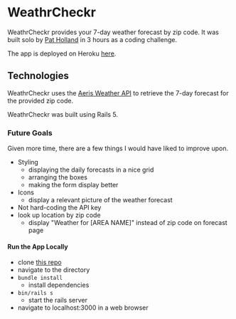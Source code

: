 # WeathrCheckr

WeathrCheckr provides your 7-day weather forecast by zip code. It was built solo by [Pat Holland](https://github.com/pholls) in 3 hours as a coding challenge.

The app is deployed on Heroku [here](https://weathrcheckr.herokuapp.com/).

## Technologies

WeathrCheckr uses the [Aeris Weather API](https://www.aerisweather.com/support/docs/api/) to retrieve the 7-day forecast for the provided zip code.

WeathrCheckr was built using Rails 5.

### Future Goals

Given more time, there are a few things I would have liked to improve upon.

* Styling
    * displaying the daily forecasts in a nice grid
    * arranging the boxes
    * making the form display better
* Icons
    * display a relevant picture of the weather forecast
* Not hard-coding the API key
* look up location by zip code
    * display "Weather for [AREA NAME]" instead of zip code on forecast page

#### Run the App Locally

* clone [this repo](https://github.com/pholls/weather.git)
* navigate to the directory
* `bundle install`
    * install dependencies
* `bin/rails s`
    * start the rails server
* navigate to localhost:3000 in a web browser
